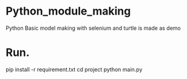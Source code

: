 # Python_module_making
 Python Basic model making with selenium and turtle is made as demo
 
 # Run.
 pip install -r requirement.txt
 cd project
 python main.py
 
